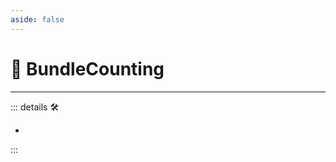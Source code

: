 ```yaml
---
aside: false
---
```

# 💜 <anima>BundleCounting</anima>

---

<!-- =================================================== -->
<!-- =================================================== -->
<!-- =================================================== -->
<!-- =================================================== -->
<!-- =================================================== -->
::: details 🛠

-

:::

